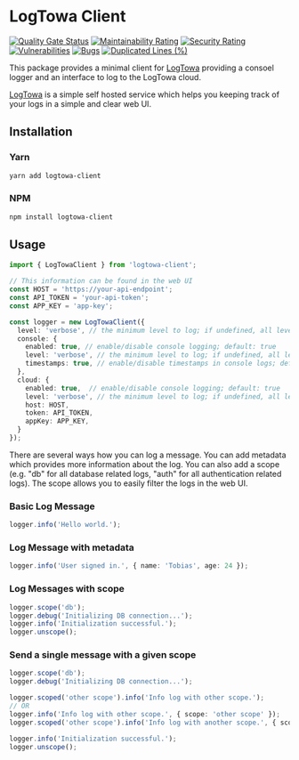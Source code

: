# LogTowa Client

<!-- #region badges -->
[![Quality Gate Status](https://sq.srv.tobiaswaelde.com/api/project_badges/measure?project=tobiaswaelde_logtowa-client_AYvTbzjog-fAIT7ou_jB&metric=alert_status&token=sqb_58424cc4277c849abc433d371e95b12065fc5718)](https://sq.srv.tobiaswaelde.com/dashboard?id=tobiaswaelde_logtowa-client_AYvTbzjog-fAIT7ou_jB)
[![Maintainability Rating](https://sq.srv.tobiaswaelde.com/api/project_badges/measure?project=tobiaswaelde_logtowa-client_AYvTbzjog-fAIT7ou_jB&metric=sqale_rating&token=sqb_58424cc4277c849abc433d371e95b12065fc5718)](https://sq.srv.tobiaswaelde.com/dashboard?id=tobiaswaelde_logtowa-client_AYvTbzjog-fAIT7ou_jB)
[![Security Rating](https://sq.srv.tobiaswaelde.com/api/project_badges/measure?project=tobiaswaelde_logtowa-client_AYvTbzjog-fAIT7ou_jB&metric=security_rating&token=sqb_58424cc4277c849abc433d371e95b12065fc5718)](https://sq.srv.tobiaswaelde.com/dashboard?id=tobiaswaelde_logtowa-client_AYvTbzjog-fAIT7ou_jB)
[![Vulnerabilities](https://sq.srv.tobiaswaelde.com/api/project_badges/measure?project=tobiaswaelde_logtowa-client_AYvTbzjog-fAIT7ou_jB&metric=vulnerabilities&token=sqb_58424cc4277c849abc433d371e95b12065fc5718)](https://sq.srv.tobiaswaelde.com/dashboard?id=tobiaswaelde_logtowa-client_AYvTbzjog-fAIT7ou_jB)
[![Bugs](https://sq.srv.tobiaswaelde.com/api/project_badges/measure?project=tobiaswaelde_logtowa-client_AYvTbzjog-fAIT7ou_jB&metric=bugs&token=sqb_58424cc4277c849abc433d371e95b12065fc5718)](https://sq.srv.tobiaswaelde.com/dashboard?id=tobiaswaelde_logtowa-client_AYvTbzjog-fAIT7ou_jB)
[![Duplicated Lines (%)](https://sq.srv.tobiaswaelde.com/api/project_badges/measure?project=tobiaswaelde_logtowa-client_AYvTbzjog-fAIT7ou_jB&metric=duplicated_lines_density&token=sqb_58424cc4277c849abc433d371e95b12065fc5718)](https://sq.srv.tobiaswaelde.com/dashboard?id=tobiaswaelde_logtowa-client_AYvTbzjog-fAIT7ou_jB)
<!-- #endregion -->

This package provides a minimal client for [LogTowa](https://github.com/tobiaswaelde/logtowa-app) providing a consoel logger and an interface to log to the LogTowa cloud.

[LogTowa](https://github.com/tobiaswaelde/logtowa-app) is a simple self hosted service which helps you keeping track of your logs in a simple and clear web UI.

## Installation
### Yarn
```sh
yarn add logtowa-client
```
### NPM
```sh
npm install logtowa-client
```

## Usage
```ts
import { LogTowaClient } from 'logtowa-client';

// This information can be found in the web UI
const HOST = 'https://your-api-endpoint';
const API_TOKEN = 'your-api-token';
const APP_KEY = 'app-key';

const logger = new LogTowaClient({
  level: 'verbose', // the minimum level to log; if undefined, all levels will be logged; default: undefined
  console: {
    enabled: true, // enable/disable console logging; default: true
    level: 'verbose', // the minimum level to log; if undefined, all levels will be logged; default: undefined
    timestamps: true, // enable/disable timestamps in console logs; default: true
  },
  cloud: {
    enabled: true,  // enable/disable console logging; default: true
    level: 'verbose', // the minimum level to log; if undefined, all levels will be logged; default: undefined
    host: HOST,
    token: API_TOKEN,
    appKey: APP_KEY,
  }
});
```

There are several ways how you can log a message. You can add metadata which provides more information about the log. You can also add a scope (e.g. "db" for all database related logs, "auth" for all authentication related logs). The scope allows you to easily filter the logs in the web UI.

### Basic Log Message
```ts
logger.info('Hello world.');
```

### Log Message with metadata
```ts
logger.info('User signed in.', { name: 'Tobias', age: 24 });
```

### Log Messages with scope
```ts
logger.scope('db');
logger.debug('Initializing DB connection...');
logger.info('Initialization successful.');
logger.unscope();
```

### Send a single message with a given scope
```ts
logger.scope('db');
logger.debug('Initializing DB connection...');

logger.scoped('other scope').info('Info log with other scope.');
// OR
logger.info('Info log with other scope.', { scope: 'other scope' });
logger.scoped('other scope').info('Info log with another scope.', { scope: 'another scope' }); // meta scope will overwrite other scopes

logger.info('Initialization successful.');
logger.unscope();
```